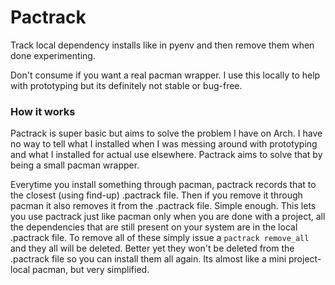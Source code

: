 # Pactrack

Track local dependency installs like in pyenv and then remove them when done experimenting.


Don't consume if you want a real pacman wrapper. I use this locally to help with prototyping but its definitely not stable or bug-free.


### How it works

Pactrack is super basic but aims to solve the problem I have on Arch. I have no way to tell what I installed when I was messing around with prototyping and what I installed for actual use elsewhere. Pactrack aims to solve that by being a small pacman wrapper.

Everytime you install something through pacman, pactrack records that to the closest (using find-up) .pactrack file. Then if you remove it through pacman it also removes it from the .pactrack file. Simple enough. This lets you use pactrack just like pacman only when you are done with a project, all the dependencies that are still present on your system are in the local .pactrack file. To remove all of these simply issue a `pactrack remove_all` and they all will be deleted. Better yet they won't be deleted from the .pactrack file so you can install them all again. Its almost like a mini project-local pacman, but very simplified.


